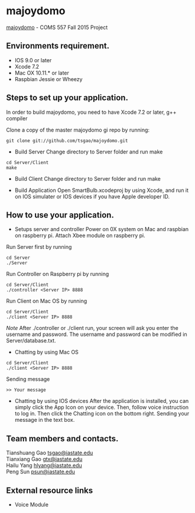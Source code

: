 # majoydomo
[majoydomo](https://github.com/tsgao/majoydomo) - COMS 557 Fall 2015 Project

Environments requirement.
-------------------------
- IOS 9.0 or later
- Xcode 7.2
- Mac OX 10.11.* or later
- Raspbian Jessie or Wheezy

Steps to set up your application.
---------------------------------
In order to build majoydomo, you need to have Xcode 7.2 or later, g++ compiler

Clone a copy of the master majoydomo gi repo by running:
```
git clone git://github.com/tsgao/majoydomo.git
```

- Build Server
Change directory to Server folder and run make
```
cd Server/Client
make
```
- Build Client
Change directory to Server folder and run make

- Build Application
Open SmartBulb.xcodeproj by using Xcode, and run it on IOS simulater or IOS devices if you have Apple developer ID. 




How to use your application.
----------------------------
- Setups server and controller
Power on 0X system on Mac and raspbian on raspberry pi. Attach Xbee module on raspberry pi.

Run Server first by running
```
cd Server
./Server
```

Run Controller on Raspberry pi by running
```
cd Server/Client
./controller <Server IP> 8888
```

Run Client on Mac OS by running
```
cd Server/Client
./client <Server IP> 8888
```
*Note* After ./controller or ./client run, your screen will ask you enter the username and password. The username and password can be modified in Server/database.txt.

- Chatting by using Mac OS
```
cd Server/Client
./client <Server IP> 8888
```
Sending message
```
>> Your message
```
- Chatting by using IOS devices
After the application is installed, you can simply click the App Icon on your device. Then, follow voice instruction to log in. Then click the Chatting icon on the bottom right. Sending your message in the text box.


Team members and contacts.
--------------------------
Tianshuang Gao <a href="mailto:tsgao@iastate.edu">tsgao@iastate.edu</a> </br>
Tianxiang Gao <a href="mailto:gtx@iastate.edu">gtx@iastate.edu</a> </br>
Hailu Yang <a href="mailto:hlyang@iastate.edu">hlyang@iastate.edu</a> </br>
Peng Sun <a href="mailto:psun@iastate.edu">psun@iastate.edu</a> 


External resource links
-----------------------
- Voice Module
